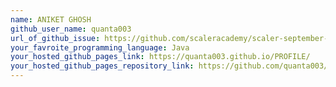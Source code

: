 ```yaml
---
name: ANIKET GHOSH
github_user_name: quanta003
url_of_github_issue: https://github.com/scaleracademy/scaler-september-open-source-challenge/issues/159
your_favroite_programming_language: Java
your_hosted_github_pages_link: https://quanta003.github.io/PROFILE/
your_hosted_github_pages_repository_link: https://github.com/quanta003/PROFILE
---
```

